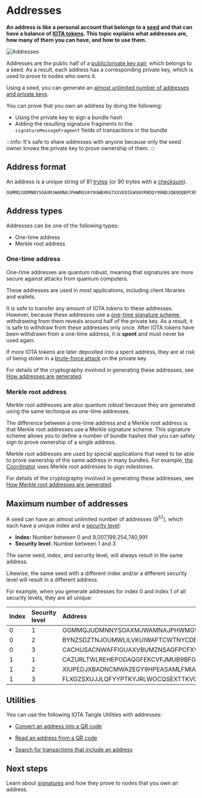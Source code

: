 # Addresses

**An address is like a personal account that belongs to a [seed](../accounts/seeds.md) and that can have a balance of [IOTA tokens](../the-tangle/genesis.md). This topic explains what addresses are, how many of them you can have, and how to use them.**

![Addresses](../images/addresses.png)

Addresses are the public half of a [public/private key pair](https://en.wikipedia.org/wiki/Public-key_cryptography), which belongs to a seed. As a result, each address has a corresponding private key, which is used to prove to nodes who owns it.

Using a seed, you can generate an [almost unlimited number of addresses and private keys](#maximum-number-of-addresses).

You can prove that you own an address by doing the following:

- Using the private key to sign a bundle hash
- Adding the resulting signature fragments to the `signatureMessageFragment` fields of transactions in the bundle

:::info:
It's safe to share addresses with anyone because only the seed owner knows the private key to prove ownership of them.
:::

## Address format

An address is a unique string of 81 [trytes](../the-tangle/ternary.md) (or 90 trytes with a [checksum](../accounts/checksums.md)).

```
OGMMQJUDMNNYSOAXMJWAMNAJPHWMGVAY9UWBXRGTXXVEDIEWSNYRNDQY99NDJQB9QQBPCRRNFAIUPGPLZ
```

## Address types

Addresses can be one of the following types:

- One-time address
- Merkle root address

### One-time address

One-time addresses are quantum robust, meaning that signatures are more secure against attacks from quantum computers.

These addresses are used in most applications, including client libraries and wallets.

It is safe to transfer any amount of IOTA tokens to these addresses. However, because these addresses use a [one-time signature scheme](../accounts/signatures.md), withdrawing from them reveals around half of the private key. As a result, it is safe to withdraw from these addresses only once. After IOTA tokens have been withdrawn from a one-time address, it is **spent** and must never be used again.

If more IOTA tokens are later deposited into a spent address, they are at risk of being stolen in a [brute-force attack](https://en.wikipedia.org/wiki/Brute-force_attack) on the private key.

For details of the cryptography involved in generating these addresses, see [How addresses are generated](../cryptography/addresses.md).

### Merkle root address

Merkle root addresses are also quantum robust because they are generated using the same technique as one-time addresses.

The difference between a one-time address and a Merkle root address is that Merkle root addresses use a Merkle signature scheme. This signature scheme allows you to define a number of bundle hashes that you can safely sign to prove ownership of a single address.

Merkle root addresses are used by special applications that need to be able to prove ownership of the same address in many bundles. For example, [the Coordinator](../the-tangle/the-coordinator.md) uses Merkle root addresses to sign milestones.

For details of the cryptography involved in generating these addresses, see [How Merkle root addresses are generated](../cryptography/merkle-tree-address.md).

## Maximum number of addresses

A seed can have an almost unlimited number of addresses (9<sup>57</sup>), which each have a unique index and a [security level](../transfer-tokens/generate-an-address.md):

* **Index:** Number between 0 and 9,007,199,254,740,991
* **Security level:** Number between 1 and 3

The same seed, index, and security level, will always result in the same address.

Likewise, the same seed with a different index and/or a different security level will result in a different address.

For example, when you generate addresses for index 0 and index 1 of all security levels, they are all unique:

|**Index**|**Security level**|**Address**|
|:-----|:-----|:-----|
|0|1|OGMMQJUDMNNYSOAXMJWAMNAJPHWMGVAY9UWBXRGTXXVEDIEWSNYRNDQY99NDJQB9QQBPCRRNFAIUPGPLZ|
|0|2 |BYNZSDZTNJOUMWLILVKUIWAFTCWTNYCDEI9ZNSRSAMLKURUWYANEGLVHUKWMZQCAMBTDSXKEFVOUYLDSW|
|0|3|CACHUSACNWAFFIGUAXVBUMZNSAGFPCFXVMYOBQ9IMD9ELZMOYOJAHWPFMOTRJMPISXIF9JEKNDZMQMZEY|
|1|1|CAZURLTWLREHEPODAQGFEKCVFJMUB9BFGBVWBGRSCWSKYD9UJIARRTPZJH9VUGQIQNJRBKIOATOJCSYJY|
|1|2|XIUPEDJXBADNCMWAZEGY9HPEASAMLFMIAAXIMLHVRDSADOORPPBFAQDCXGGZQQZLKCERW9J9CKVLASMTZ|
|1|3|FLXGZSXUJJLQFYYPTKYJRLWOCQSEXTTKVQMGOFPPYYZCLTAIEPKFXDNHHFGNJOASALAD9MJHNCCX9OUVZ|

## Utilities

You can use the following IOTA Tangle Utilities with addresses:

- [Convert an address into a QR code](https://utils.iota.org/qr-create)

- [Read an address from a QR code](https://utils.iota.org/qr-scan)

- [Search for transactions that include an address](https://utils.iota.org/)

## Next steps

Learn about [signatures](../accounts/signatures.md) and how they prove to nodes that you own an address.


